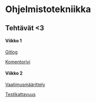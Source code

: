 # Ohjelmistotekniikka

## Tehtävät <3

#### **Viikko 1**

[Gitlog](https://github.com/imriina/ot-harjoitustyo/blob/master/laskarit/viikko1/gitlog.txt) 

[Komentorivi](https://github.com/imriina/ot-harjoitustyo/blob/master/laskarit/viikko1/komentorivi.txt)

#### **Viikko 2**

[Vaatimusmäärittely](https://github.com/imriina/ot-harjoitustyo/blob/master/dokumentaatio/vaatimusmaarittely.md)

[Testikattavuus](https://github.com/imriina/ot-harjoitustyo/blob/master/laskarit/viikko2/kattavuus.png)

